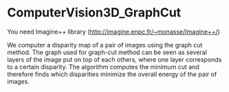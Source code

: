 # ComputerVision3D_GraphCut
You need Imagine++ library (http://imagine.enpc.fr/~monasse/Imagine++/)

We computer a disparity map of a pair of images using the graph cut method. The graph used for graph-cut method can be seen as several layers of the image put on top of each others, where one layer corresponds to a certain disparity. The algorithm computes the minimum cut and therefore finds which disparities minimize the overall energy of the pair of images.